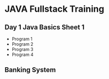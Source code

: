# JAVA Fullstack Training
## Day 1 Java Basics Sheet 1
* Program 1
* Program 2
* Program 3
* Program 4

## Banking System
 
